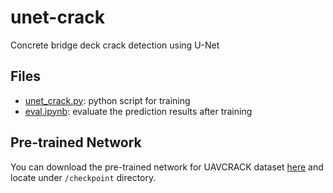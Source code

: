 # unet-crack
Concrete bridge deck crack detection using U-Net

## Files
* [unet_crack.py](unet_crack.py): python script for training
* [eval.ipynb](eval.ipynb): evaluate the prediction results after training

## Pre-trained Network
You can download the pre-trained network for UAVCRACK dataset [here](https://drive.google.com/drive/folders/1OxMm79HzZKmpxO9A-GeM7iao2aQAkDcX?usp=sharing) and locate under `/checkpoint` directory.
